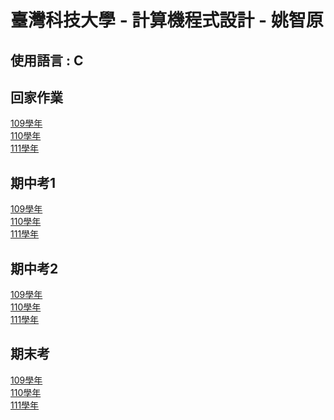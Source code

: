 # 臺灣科技大學 - 計算機程式設計 - 姚智原
## 使用語言 : C

## 回家作業
[109學年](./Homework/C109)</br>
[110學年](./Homework/C110/)</br>
[111學年](./Homework/C111/)</br>

## 期中考1
[109學年](./Midterm1_Exam/C109/)</br>
[110學年](./Midterm1_Exam/C110/)</br>
[111學年](./Midterm1_Exam/C111/)</br>

## 期中考2
[109學年](./Midterm2_Exam/C109/)</br>
[110學年](./Midterm2_Exam/C110/)</br>
[111學年](./Midterm2_Exam/C111/)</br>

## 期末考
[109學年](./Final_Exam/C109)</br>
[110學年](./Final_Exam/C110/)</br>
[111學年](./Final_Exam/C111/)</br>

